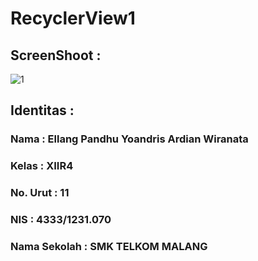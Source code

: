 # RecyclerView1

<h2><b> ScreenShoot : </b></h2>

![1](https://cloud.githubusercontent.com/assets/22229927/20086630/50d5bca4-a5a4-11e6-90af-fb61135ead41.png)


<h2><b> Identitas : </b></h2>

<h3><b>Nama : Ellang Pandhu Yoandris Ardian Wiranata</b></h3>

<h3><b>Kelas : XIIR4<b></h3>

<h3><b>No. Urut : 11<b></h3>

<h3><b>NIS : 4333/1231.070</b></h3>

<h3><b>Nama Sekolah : SMK TELKOM MALANG</b></h3>
